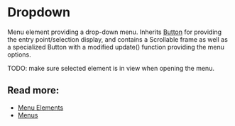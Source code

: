 # Dropdown

Menu element providing a drop-down menu. Inherits [Button](button.md) for providing the entry point/selection display, and contains a Scrollable frame as well as a specialized Button with a modified update() function providing the menu options.

TODO: make sure selected element is in view when opening the menu.

## Read more:
- [Menu Elements](elements.md)
- [Menus](../menu.md)
